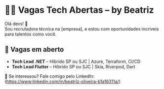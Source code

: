 # 👩‍💻 Vagas Tech Abertas – by Beatriz

Olá devs! 👋  
Sou recrutadora técnica na [empresa], e estou com oportunidades incríveis para talentos como você.

## 💼 Vagas em aberto
- **Tech Lead .NET** – Híbrido SP ou SJC | Azure, Terraform, CI/CD
- **Tech Lead Flutter** – Híbrido SP ou SJC | Skia, Riverpod, Dart

📩 Se interessou? Fale comigo pelo LinkedIn:(https://www.linkedin.com/in/beatriz-oliveira-b1a16311a/)
